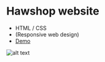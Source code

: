 # Hawshop website
- HTML / CSS
- (Responsive web design)
- [Demo](https://hawshopping.vercel.app/)

![alt text](https://i.imgur.com/8IwBaUK.png?raw=true)
